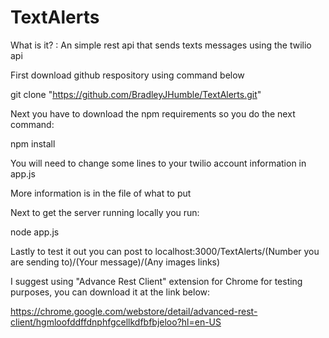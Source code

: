 # TextAlerts
<bold>What is it? </bold>: An simple rest api that sends texts messages using the twilio api

<bold>First</bold> download github respository using command below

git clone "https://github.com/BradleyJHumble/TextAlerts.git"

<bold>Next </bold>you have to download the npm requirements so you do the next command:

npm install

<bold>You will need to change some lines to your twilio account information in app.js </bold>

More information is in the file of what to put

<bold>Next</bold> to get the server running locally you run:

node app.js

<bold>Lastly</bold> to test it out you can post to localhost:3000/TextAlerts/(Number you are sending to)/(Your message)/(Any images links)

I suggest using "Advance Rest Client" extension for Chrome for testing purposes, you can download it at the link below:

https://chrome.google.com/webstore/detail/advanced-rest-client/hgmloofddffdnphfgcellkdfbfbjeloo?hl=en-US

